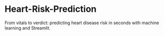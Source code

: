 # Heart-Risk-Prediction
From vitals to verdict: predicting heart disease risk in seconds with machine learning and Streamlit.
